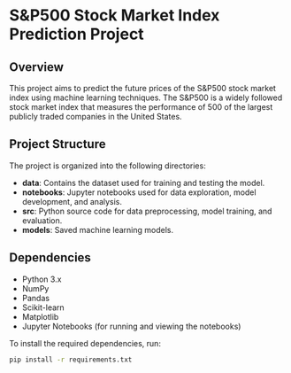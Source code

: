 # S&P500 Stock Market Index Prediction Project

## Overview

This project aims to predict the future prices of the S&P500 stock market index using machine learning techniques. The S&P500 is a widely followed stock market index that measures the performance of 500 of the largest publicly traded companies in the United States.

## Project Structure

The project is organized into the following directories:

- **data**: Contains the dataset used for training and testing the model.
- **notebooks**: Jupyter notebooks used for data exploration, model development, and analysis.
- **src**: Python source code for data preprocessing, model training, and evaluation.
- **models**: Saved machine learning models.

## Dependencies

- Python 3.x
- NumPy
- Pandas
- Scikit-learn
- Matplotlib
- Jupyter Notebooks (for running and viewing the notebooks)

To install the required dependencies, run:

```bash
pip install -r requirements.txt
